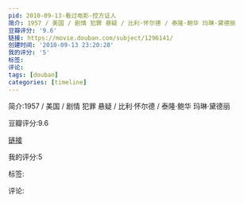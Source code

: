 ```yaml
---
pid: 2010-09-13-看过电影-控方证人
简介: 1957 / 美国 / 剧情 犯罪 悬疑 / 比利·怀尔德 / 泰隆·鲍华 玛琳·黛德丽
豆瓣评分: '9.6'
链接: https://movie.douban.com/subject/1296141/
创建时间: '2010-09-13 23:20:28'
我的评分: '5'
标签:
评论:
tags: [douban]
categories: [timeline]
---
```

简介:1957 / 美国 / 剧情 犯罪 悬疑 / 比利·怀尔德 / 泰隆·鲍华 玛琳·黛德丽

豆瓣评分:9.6

[链接](https://movie.douban.com/subject/1296141/)

我的评分:5

标签:

评论:

